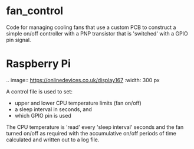 # fan_control
 Code for managing cooling fans that use a custom PCB to construct a simple on/off controller
 with a PNP transistor that is 'switched' with a GPIO pin signal.

# Raspberry Pi
.. image:: https://onlinedevices.co.uk/display167
   :width: 300 px

 A control file is used to set:
- upper and lower CPU temperature limits (fan on/off) 
- a sleep interval in seconds, and
- which GPIO pin is used

 The CPU temperature is 'read' every 'sleep interval' seconds and the fan turned on/off as 
 required with the accumulative on/off periods of time calculated and written out to a log file.
